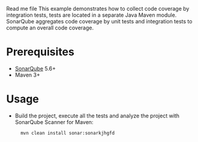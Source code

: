 Read me file
This example demonstrates how to collect code coverage by integration tests, tests are located in a separate Java Maven module.
SonarQube aggregates code coverage by unit tests and integration tests to compute an overall code coverage.

Prerequisites
===================
* [SonarQube](http://www.sonarqube.org/downloads/) 5.6+
* Maven 3+

Usage
=====
* Build the project, execute all the tests and analyze the project with SonarQube Scanner for Maven:

        mvn clean install sonar:sonarkjhgfd

